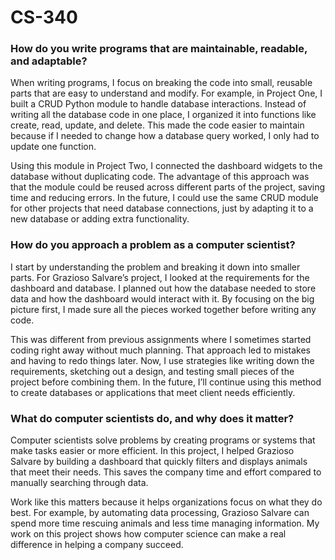 # CS-340
### How do you write programs that are maintainable, readable, and adaptable?  
When writing programs, I focus on breaking the code into small, reusable parts that are easy to understand and modify. For example, in Project One, I built a CRUD Python module to handle database interactions. Instead of writing all the database code in one place, I organized it into functions like create, read, update, and delete. This made the code easier to maintain because if I needed to change how a database query worked, I only had to update one function.  

Using this module in Project Two, I connected the dashboard widgets to the database without duplicating code. The advantage of this approach was that the module could be reused across different parts of the project, saving time and reducing errors. In the future, I could use the same CRUD module for other projects that need database connections, just by adapting it to a new database or adding extra functionality.  

### How do you approach a problem as a computer scientist?  
I start by understanding the problem and breaking it down into smaller parts. For Grazioso Salvare’s project, I looked at the requirements for the dashboard and database. I planned out how the database needed to store data and how the dashboard would interact with it. By focusing on the big picture first, I made sure all the pieces worked together before writing any code.  

This was different from previous assignments where I sometimes started coding right away without much planning. That approach led to mistakes and having to redo things later. Now, I use strategies like writing down the requirements, sketching out a design, and testing small pieces of the project before combining them. In the future, I’ll continue using this method to create databases or applications that meet client needs efficiently.  

### What do computer scientists do, and why does it matter?  
Computer scientists solve problems by creating programs or systems that make tasks easier or more efficient. In this project, I helped Grazioso Salvare by building a dashboard that quickly filters and displays animals that meet their needs. This saves the company time and effort compared to manually searching through data.  

Work like this matters because it helps organizations focus on what they do best. For example, by automating data processing, Grazioso Salvare can spend more time rescuing animals and less time managing information. My work on this project shows how computer science can make a real difference in helping a company succeed.
